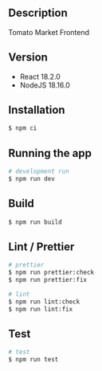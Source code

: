 ## Description

Tomato Market Frontend

## Version

- React 18.2.0
- NodeJS 18.16.0

## Installation

```bash
$ npm ci
```

## Running the app

```bash
# development run
$ npm run dev
```

## Build

```bash
$ npm run build
```

## Lint / Prettier

```bash
# prettier
$ npm run prettier:check
$ npm run prettier:fix

# lint
$ npm run lint:check
$ npm run lint:fix
```

## Test

```bash
# test
$ npm run test
```
